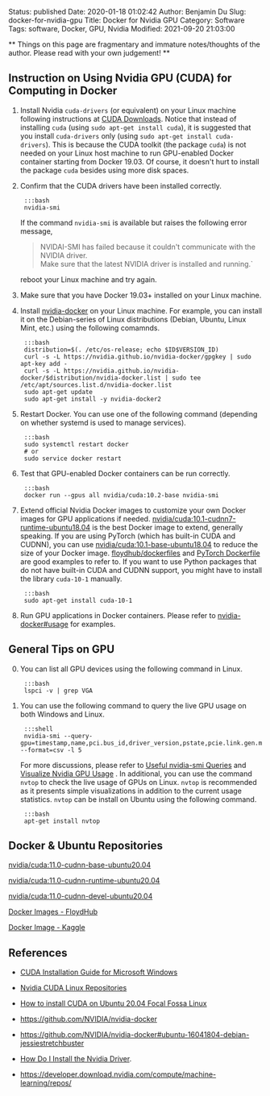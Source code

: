 Status: published
Date: 2020-01-18 01:02:42
Author: Benjamin Du
Slug: docker-for-nvidia-gpu
Title: Docker for Nvidia GPU
Category: Software
Tags: software, Docker, GPU, Nvidia
Modified: 2021-09-20 21:03:00

**
Things on this page are fragmentary and immature notes/thoughts of the author.
Please read with your own judgement!
**


## Instruction on Using Nvidia GPU (CUDA) for Computing in Docker

1. Install Nvidia `cuda-drivers` (or equivalent) on your Linux machine
    following instructions at 
    [CUDA Downloads](https://developer.nvidia.com/cuda-downloads?target_os=Linux).
    Notice that instead of installing `cuda` (using `sudo apt-get install cuda`),
    it is suggested that you install `cuda-drivers` only (using `sudo apt-get install cuda-drivers`).
    This is because the CUDA toolkit (the package `cuda`) is not needed on your Linux host machine to 
    run GPU-enabled Docker container starting from Docker 19.03.
    Of course, 
    it doesn't hurt to install the package `cuda` besides using more disk spaces.

2. Confirm that the CUDA drivers have been installed correctly. 

        :::bash
        nvidia-smi 

    If the command `nvidia-smi` is available 
    but raises the following error message, 

    > NVIDAI-SMI has failed because it couldn't communicate with the NVIDIA driver.  
    > Make sure that the latest NVIDIA driver is installed and running.`

    reboot your Linux machine and try again.

2. Make sure that you have Docker 19.03+ installed on your Linux machine.

3. Install 
    [nvidia-docker](https://docs.nvidia.com/datacenter/cloud-native/container-toolkit/install-guide.html#setting-up-nvidia-container-toolkit) 
    on your Linux machine.
    For example,
    you can install it on the Debian-series of Linux distributions 
    (Debian, Ubuntu, Linux Mint, etc.)
    using the following comamnds.

        :::bash
        distribution=$(. /etc/os-release; echo $ID$VERSION_ID)
        curl -s -L https://nvidia.github.io/nvidia-docker/gpgkey | sudo apt-key add -
        curl -s -L https://nvidia.github.io/nvidia-docker/$distribution/nvidia-docker.list | sudo tee /etc/apt/sources.list.d/nvidia-docker.list
        sudo apt-get update 
        sudo apt-get install -y nvidia-docker2

4. Restart Docker.
    You can use one of the following command 
    (depending on whether systemd is used to manage services).

        :::bash
        sudo systemctl restart docker
        # or 
        sudo service docker restart

5. Test that GPU-enabled Docker containers can be run correctly.

        :::bash
        docker run --gpus all nvidia/cuda:10.2-base nvidia-smi

6. Extend official Nvidia Docker images to customize your own Docker images for GPU applications if needed.
    [nvidia/cuda:10.1-cudnn7-runtime-ubuntu18.04](https://hub.docker.com/layers/nvidia/cuda)
    is the best Docker image to extend, generally speaking.
    If you are using PyTorch (which has built-in CUDA and CUDNN),
    you can use [nvidia/cuda:10.1-base-ubuntu18.04](https://hub.docker.com/layers/nvidia/cuda) to reduce the size of your Docker image.
    [floydhub/dockerfiles](https://github.com/floydhub/dockerfiles)
    and
    [PyTorch Dockerfile](https://github.com/pytorch/pytorch/blob/master/docker/pytorch/Dockerfile)
    are good examples to refer to.
    If you want to use Python packages that do not have built-in CUDA and CUDNN support, 
    you might have to install the library `cuda-10-1` manually.

        :::bash
        sudo apt-get install cuda-10-1

7. Run GPU applications in Docker containers. 
    Please refer to 
    [nvidia-docker#usage](https://github.com/NVIDIA/nvidia-docker#usage) 
    for examples.

## General Tips on GPU

0. You can list all GPU devices using the following command in Linux.

        :::bash
        lspci -v | grep VGA

1. You can use the following command to query the live GPU usage on both Windows and Linux. 

        :::shell
        nvidia-smi --query-gpu=timestamp,name,pci.bus_id,driver_version,pstate,pcie.link.gen.max,pcie.link.gen.current,temperature.gpu,utilization.gpu,utilization.memory,memory.total,memory.free,memory.used --format=csv -l 5

    For more discussions,
    please refer to
    [Useful nvidia-smi Queries](https://nvidia.custhelp.com/app/answers/detail/a_id/3751/~/useful-nvidia-smi-queries)
    and 
    [Visualize Nvidia GPU Usage](http://www.legendu.net/misc/blog/visualize-Nvidia-GPU-usage)
    .
    In additional,
    you can use the command `nvtop` to check the live usage of GPUs on Linux.
    `nvtop` is recommended 
    as it presents simple visualizations in addition to the current usage statistics.
    `nvtop` can be install on Ubuntu using the following command.

        :::bash
        apt-get install nvtop

## Docker & Ubuntu Repositories


[nvidia/cuda:11.0-cudnn-base-ubuntu20.04](https://gitlab.com/nvidia/container-images/cuda/-/blob/master/dist/11.0/ubuntu20.04-x86_64/base/Dockerfile)

[nvidia/cuda:11.0-cudnn-runtime-ubuntu20.04](https://gitlab.com/nvidia/container-images/cuda/-/blob/master/dist/11.0/ubuntu20.04-x86_64/runtime/Dockerfile)

[nvidia/cuda:11.0-cudnn-devel-ubuntu20.04](https://gitlab.com/nvidia/container-images/cuda/-/blob/master/dist/11.0/ubuntu20.04-x86_64/devel/Dockerfile)

[Docker Images - FloydHub](https://github.com/floydhub/dockerfiles)

[Docker Image - Kaggle](https://github.com/Kaggle/docker-python)

## References

- [CUDA Installation Guide for Microsoft Windows](https://docs.nvidia.com/cuda/cuda-installation-guide-microsoft-windows/index.html)

- [Nvidia CUDA Linux Repositories](https://developer.download.nvidia.com/compute/cuda/repos/)

- [How to install CUDA on Ubuntu 20.04 Focal Fossa Linux](https://linuxconfig.org/how-to-install-cuda-on-ubuntu-20-04-focal-fossa-linux)

- https://github.com/NVIDIA/nvidia-docker

- https://github.com/NVIDIA/nvidia-docker#ubuntu-16041804-debian-jessiestretchbuster

- [How Do I Install the Nvidia Driver](https://github.com/NVIDIA/nvidia-docker/wiki/Frequently-Asked-Questions#how-do-i-install-the-nvidia-driver).

- https://developer.download.nvidia.com/compute/machine-learning/repos/